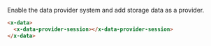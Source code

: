 Enable the data provider system and add storage data as a provider.

```html
<x-data>
  <x-data-provider-session></x-data-provider-session>
</x-data>
```
